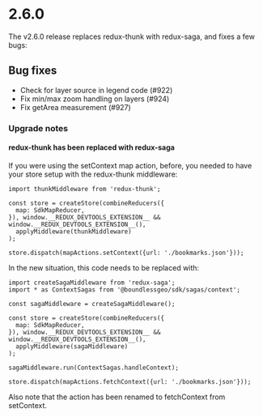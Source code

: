 # 2.6.0

The v2.6.0 release replaces redux-thunk with redux-saga, and fixes a few bugs:

## Bug fixes

 * Check for layer source in legend code (#922)
 * Fix min/max zoom handling on layers (#924)
 * Fix getArea measurement (#927)

### Upgrade notes

#### redux-thunk has been replaced with redux-saga
If you were using the setContext map action, before, you needed to have your store setup with the redux-thunk middleware:

```
import thunkMiddleware from 'redux-thunk';

const store = createStore(combineReducers({
  map: SdkMapReducer,
}), window.__REDUX_DEVTOOLS_EXTENSION__ && window.__REDUX_DEVTOOLS_EXTENSION__(),
  applyMiddleware(thunkMiddleware)
);

store.dispatch(mapActions.setContext({url: './bookmarks.json'}));
```

In the new situation, this code needs to be replaced with:

```
import createSagaMiddleware from 'redux-saga';
import * as ContextSagas from '@boundlessgeo/sdk/sagas/context';

const sagaMiddleware = createSagaMiddleware();

const store = createStore(combineReducers({
  map: SdkMapReducer,
}), window.__REDUX_DEVTOOLS_EXTENSION__ && window.__REDUX_DEVTOOLS_EXTENSION__(),
  applyMiddleware(sagaMiddleware)
);

sagaMiddleware.run(ContextSagas.handleContext);

store.dispatch(mapActions.fetchContext({url: './bookmarks.json'}));
```

Also note that the action has been renamed to fetchContext from setContext.
